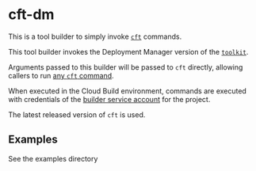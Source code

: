 # cft-dm

This is a tool builder to simply invoke
[`cft`](https://github.com/GoogleCloudPlatform/deploymentmanager-samples/blob/master/community/cloud-foundation/docs/userguide.md) commands.

This tool builder invokes the Deployment Manager version of the [`toolkit`](https://cloud.google.com/foundation-toolkit/).

Arguments passed to this builder will be passed to `cft` directly, allowing
callers to run [any `cft`
command](https://github.com/GoogleCloudPlatform/deploymentmanager-samples/blob/master/community/cloud-foundation/docs/userguide.md#cli-usage).

When executed in the Cloud Build environment, commands are executed with
credentials of the [builder service
account](https://cloud.google.com/cloud-build/docs/permissions) for the
project.

The latest released version of `cft` is used.

## Examples

See the examples directory